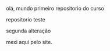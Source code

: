 olá, mundo
primeiro repositorio do curso

repositorio teste

segunda alteração

mexi aqui pelo site.
